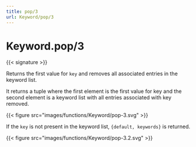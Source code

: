```yaml
---
title: pop/3
url: Keyword/pop/3
---
```


# Keyword.pop/3

{{< signature >}}

Returns the first value for `key` and removes all associated entries in the keyword list.

It returns a tuple where the first element is the first value for key and the second element is a keyword list with all entries associated with key removed.

{{< figure src="images/functions/Keyword/pop-3.svg" >}}

If the `key` is not present in the keyword list, `{default, keywords}` is returned.

{{< figure src="images/functions/Keyword/pop-3.2.svg" >}}
